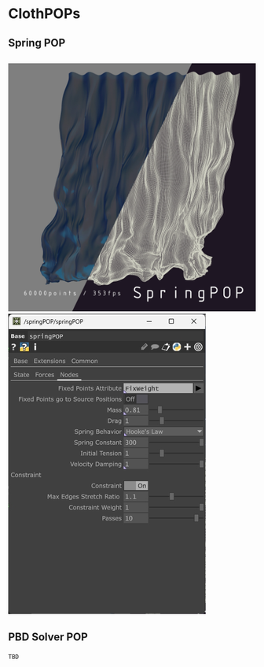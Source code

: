 # ClothPOPs

## Spring POP

![](img/SpringPOP1.jpg)
![](img/SpringPOPpars.jpg)
---

## PBD Solver POP

`TBD`